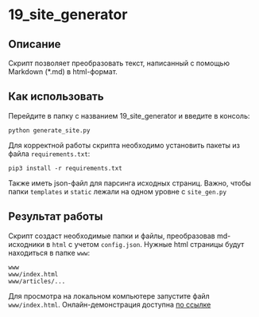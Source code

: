 # 19_site_generator

## Описание

Скрипт позволяет преобразовать текст, написанный с помощью Markdown (*.md) в html-формат.

## Как использовать

Перейдите в папку с названием 19_site_generator и введите в консоль:

`python generate_site.py`

Для корректной работы скрипта необходимо установить пакеты из файла `requirements.txt`:

`pip3 install -r requirements.txt`

Также иметь json-файл для парсинга исходных страниц. Важно, чтобы папки `templates` и `static` лежали на одном уровне
с `site_gen.py`

## Результат работы

Скрипт создаст необходимые папки и файлы, преобразовав md-исходники в `html` с учетом `config.json`.
Нужные html страницы будут находиться в папке `www`:

```
www
www/index.html
www/articles/...
```

Для просмотра на локальном компьютере запустите файл `www/index.html`.
Онлайн-демонстрация доступна [по ссылке](https://jackssn.github.io/19_site_generator/www/index.html)
